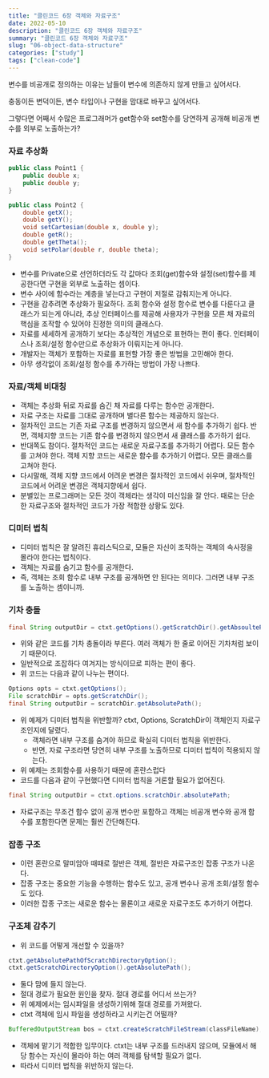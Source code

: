 ```yaml
---
title: "클린코드 6장 객체와 자료구조"
date: 2022-05-10
description: "클린코드 6장 객체와 자료구조"
summary: "클린코드 6장 객체와 자료구조"
slug: "06-object-data-structure"
categories: ["study"]
tags: ["clean-code"]
---
```


변수를 비공개로 정의하는 이유는 남들이 변수에 의존하지 않게 만들고 싶어서다.

충동이든 변덕이든, 변수 타입이나 구현을 맘대로 바꾸고 싶어서다.

그렇다면 어째서 수많은 프로그래머가 get함수와 set함수를 당연하게 공개해 비공개 변수를 외부로 노출하는가?

### 자료 추상화

```java
public class Point1 {
	public double x;
	public double y;
}

public class Point2 {
	double getX();
	double getY();
	void setCartesian(double x, double y);
	double getR();
	double getTheta();
	void setPolar(double r, double theta);
}
```

- 변수를 Private으로 선언하더라도 각 값마다 조회(get)함수와 설정(set)함수를 제공한다면 구현을 외부로 노출하는 셈이다.
- 변수 사이에 함수라는 계층을 넣는다고 구현이 저절로 감춰지는게 아니다.
- 구현을 감추려면 추상화가 필요하다. 조회 함수와 설정 함수로 변수를 다룬다고 클래스가 되는게 아니라, 추상 인터페이스를 제공해 사용자가 구현을 모른 채 자료의 핵심을 조작할 수 있어야 진정한 의미의 클래스다.
- 자료를 세세하게 공개하기 보다는 추상적인 개념으로 표현하는 편이 좋다. 인터페이스나 조회/설정 함수만으로 추상화가 이뤄지는게 아니다.
- 개발자는 객체가 포함하는 자료를 표현할 가장 좋은 방법을 고민해야 한다.
- 아무 생각없이 조회/설정 함수를 추가하는 방법이 가장 나쁘다.

### 자료/객체 비대칭

- 객체는 추상화 뒤로 자료를 숨긴 채 자료를 다루는 함수만 공개한다.
- 자료 구조는 자료를 그대로 공개하며 별다른 함수는 제공하지 않는다.
- 절차적인 코드는 기존 자료 구조를 변경하지 않으면서 새 함수를 추가하기 쉽다. 반면, 객체지향 코드는 기존 함수를 변경하지 않으면서 새 클래스를 추가하기 쉽다.
- 반대쪽도 참이다. 절차적인 코드는 새로운 자료구조를 추가하기 어렵다. 모든 함수를 고쳐야 한다. 객체 지향 코드는 새로운 함수를 추가하기 어렵다. 모든 클래스를 고쳐야 한다.
- 다시말해, 객체 지향 코드에서 어려운 변경은 절차적인 코드에서 쉬우며, 절차적인 코드에서 어려운 변경은 객체지향에서 쉽다.
- 분별있는 프로그래머는 모든 것이 객체라는 생각이 미신임을 잘 안다. 때로는 단순한 자료구조와 절차적인 코드가 가장 적합한 상황도 있다.

### 디미터 법칙

- 디미터 법칙은 잘 알려진 휴리스틱으로, 모듈은 자신이 조작하는 객체의 속사정을 몰라야 한다는 법칙이다.
- 객체는 자료를 숨기고 함수를 공개한다.
- 즉, 객체는 조회 함수로 내부 구조를 공개하면 안 된다는 의미다. 그러면 내부 구조를 노출하는 셈이니까.

### 기차 충돌

```java
final String outputDir = ctxt.getOptions().getScratchDir().getAbsoultePath()
```

- 위와 같은 코드를 기차 충돌이라 부른다. 여러 객체가 한 줄로 이어진 기차처럼 보이기 때문이다.
- 일반적으로 조잡하다 여겨지는 방식이므로 피하는 편이 좋다.
- 위 코드는 다음과 같이 나누는 편이다.

```java
Options opts = ctxt.getOptions();
File scratchDir = opts.getScratchDir();
final String outputDir = scratchDir.getAbsolutePath();
```

- 위 예제가 디미터 법칙을 위반할까? ctxt, Options, ScratchDir이 객체인지 자료구조인지에 달렸다.
  - 객체라면 내부 구조를 숨겨야 하므로 확실히 디미터 법칙을 위반한다.
  - 반면, 자료 구조라면 당연히 내부 구조를 노출하므로 디미터 법칙이 적용되지 않는다.
- 위 예제는 조회함수를 사용하기 때문에 혼란스럽다
- 코드를 다음과 같이 구현했다면 디미터 법칙을 거론할 필요가 없어진다.

```java
final String outputDir = ctxt.options.scratchDir.absolutePath;
```

- 자료구조는 무조건 함수 없이 공개 변수만 포함하고 객체는 비공개 변수와 공개 함수를 포함한다면 문제는 훨씬 간단해진다.

### 잡종 구조

- 이런 혼란으로 말미암아 때때로 절반은 객체, 절반은 자료구조인 잡종 구조가 나온다.
- 잡종 구조는 중요한 기능을 수행하는 함수도 있고, 공개 변수나 공개 조회/설정 함수도 있다.
- 이러한 잡종 구조는 새로운 함수는 물론이고 새로운 자료구조도 추가하기 어렵다.

### 구조체 감추기

- 위 코드를 어떻게 개선할 수 있을까?

```java
ctxt.getAbsolutePathOfScratchDirectoryOption();
ctxt.getScratchDirectoryOption().getAbsolutePath();
```

- 둘다 맘에 들지 않는다.
- 절대 경로가 필요한 원인을 찾자. 절대 경로를 어디서 쓰는가?
- 위 예제에서는 임시파일을 생성하기위해 절대 경로를 가져왔다.
- ctxt 객체에 임시 파일을 생성하라고 시키는건 어떨까?

```java
BufferedOutputStream bos = ctxt.createScratchFileStream(classFileName);
```

- 객체에 맡기기 적합한 임무이다. ctxt는 내부 구조를 드러내지 않으며, 모듈에서 해당 함수는 자신이 몰라야 하는 여러 객체를 탐색할 필요가 없다.
- 따라서 디미터 법칙을 위반하지 않는다.
